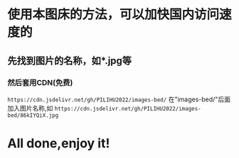 # 使用本图床的方法，可以加快国内访问速度的

## 先找到图片的名称，如*.jpg等
### 然后套用CDN(免费)
`
https://cdn.jsdelivr.net/gh/PILIHU2022/images-bed/
`
在"images-bed/"后面加入图片名称,如
`
https://cdn.jsdelivr.net/gh/PILIHU2022/images-bed/86kIYQiX.jpg
`

# All done,enjoy it!
